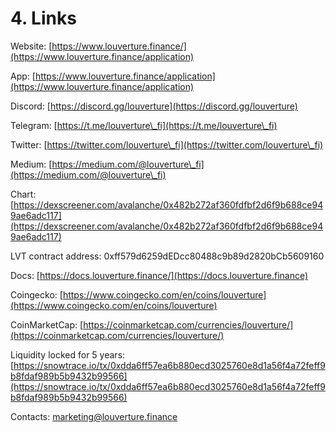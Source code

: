 # 4. Links

Website: [https://www.louverture.finance/](https://www.louverture.finance/application)

App: [https://www.louverture.finance/application](https://www.louverture.finance/application)

Discord: [https://discord.gg/louverture](https://discord.gg/louverture)

Telegram: [https://t.me/louverture\_fi](https://t.me/louverture\_fi)

Twitter: [https://twitter.com/louverture\_fi](https://twitter.com/louverture\_fi)

Medium: [https://medium.com/@louverture\_fi](https://medium.com/@louverture\_fi)

Chart: [https://dexscreener.com/avalanche/0x482b272af360fdfbf2d6f9b688ce949ae6adc117](https://dexscreener.com/avalanche/0x482b272af360fdfbf2d6f9b688ce949ae6adc117)

LVT contract address: 0xff579d6259dEDcc80488c9b89d2820bCb5609160

Docs: [https://docs.louverture.finance/](https://docs.louverture.finance)

Coingecko: [https://www.coingecko.com/en/coins/louverture](https://www.coingecko.com/en/coins/louverture)

CoinMarketCap: [https://coinmarketcap.com/currencies/louverture/](https://coinmarketcap.com/currencies/louverture/)

Liquidity locked for 5 years: [https://snowtrace.io/tx/0xdda6ff57ea6b880ecd3025760e8d1a56f4a72feff9b8fdaf989b5b9432b99566](https://snowtrace.io/tx/0xdda6ff57ea6b880ecd3025760e8d1a56f4a72feff9b8fdaf989b5b9432b99566)

Contacts: marketing@louverture.finance

